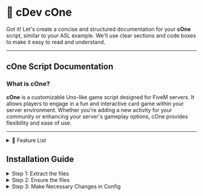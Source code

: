 # 🎴 cDev cOne

Got it! Let's create a concise and structured documentation for your **cOne** script, similar to your ASL example. We'll use clear sections and code boxes to make it easy to read and understand.

***

## cOne Script Documentation

### What is cOne?

**cOne** is a customizable Uno-like game script designed for FiveM servers. It allows players to engage in a fun and interactive card game within your server environment. Whether you're adding a new activity for your community or enhancing your server's gameplay options, cOne provides flexibility and ease of use.

***

<details>

<summary>🎉 Feature List</summary>

🛠️ General Settings

* **Standalone Mode:** Run cOne independently or seamlessly integrate with other server scripts.
* **Debug Mode:** Enable detailed logging for easy troubleshooting and maintenance.
* **Version Check:** Automatically verify and update to the latest script version.
* **Language Support:** Customize in-game text to your preferred language for a personalized experience.

#### 🃏 Game Mechanics

* **Classic Uno Gameplay:** Enjoy the beloved Uno rules with smooth multiplayer support.
* **Player Limit:** Set the maximum number of players per table to ensure balanced matches.
* **Special Action Cards:** Incorporate Reverse, Skip, Draw Two, Wild, and Wild Draw Four for strategic play.

#### 🪑 Table Configurations

* **Multiple Tables:** Create and manage numerous game tables with unique positions.
* **Seat Customization:** Tailor seating arrangements and animations for an immersive experience.
* **Prop Management:** Visual representation of decks and discard piles enhances gameplay realism.

🎮 Keybnd Configurations

* **Custom Actions:** Assign specific game actions to keyboard keys for intuitive control.
* **Flexible Bindings:** Easily modify key assignments to suit your server’s needs.

#### 🎨 User Interface (UI)

* **Intuitive Design:** Clear display of player hands, decks, and game status for effortless interaction.
* **Real-time Notifications:** Immediate updates on game events and player actions keep everyone informed.
* **Smooth Animations:** Enhance the visual experience with seamless card movements and effects.

</details>

## Installation Guide

<details>

<summary>Step 1: Extract the files</summary>

1. Extract the contents of the cdev\_cOne folder and place the resulting folder in your server's resource directory.

2) Extract the contents of the cdev\_cOne folder and place the resulting folder in your server's resource directory.

</details>

<details>

<summary>Step 2: Ensure the files</summary>

Your ensure should look like this in your `server.cfg`

```lua
ensure cdev_cOne
```

</details>

<details>

<summary>Step 3: Make Necessary Changes in Config</summary>

You should look in your  `public/shared/config.cfg` and make the necessary changes

</details>
